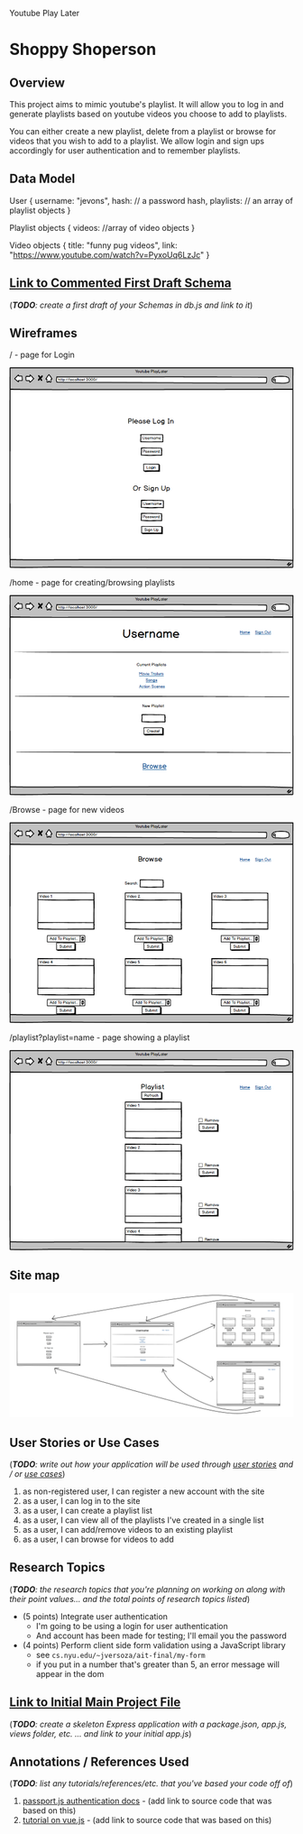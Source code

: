 Youtube Play Later

# Shoppy Shoperson 

## Overview

This project aims to mimic youtube's playlist. It will allow you to log in and generate playlists based on youtube videos you choose to add to playlists. 

You can either create a new playlist, delete from a playlist or browse for videos that you wish to add to a playlist. We allow login and sign ups accordingly for user authentication and to remember playlists. 


## Data Model

User {
  username: "jevons",
  hash: // a password hash,
  playlists: // an array of playlist objects
}


Playlist objects {
  videos: //array of video objects
}
  
Video objects {
  title: "funny pug videos",
  link: "https://www.youtube.com/watch?v=PyxoUq6LzJc"
}


## [Link to Commented First Draft Schema](db.js) 

(___TODO__: create a first draft of your Schemas in db.js and link to it_)

## Wireframes

/ - page for Login

![list create](documentation/Login.png)

/home - page for creating/browsing playlists

![list](documentation/Home.png)

/Browse - page for new videos

![list](documentation/Browse.png)

/playlist?playlist=name - page showing a playlist

![list](documentation/PlaylistView.png)


## Site map

![list](documentation/sitemap.png)

## User Stories or Use Cases

(___TODO__: write out how your application will be used through [user stories](http://en.wikipedia.org/wiki/User_story#Format) and / or [use cases](https://www.mongodb.com/download-center?jmp=docs&_ga=1.47552679.1838903181.1489282706#previous)_)

1. as non-registered user, I can register a new account with the site
2. as a user, I can log in to the site
3. as a user, I can create a playlist list
4. as a user, I can view all of the playlists I've created in a single list
5. as a user, I can add/remove videos to an existing playlist
6. as a user, I can browse for videos to add

## Research Topics

(___TODO__: the research topics that you're planning on working on along with their point values... and the total points of research topics listed_)

* (5 points) Integrate user authentication
    * I'm going to be using a login for user authentication
    * And account has been made for testing; I'll email you the password
* (4 points) Perform client side form validation using a JavaScript library
    * see <code>cs.nyu.edu/~jversoza/ait-final/my-form</code>
    * if you put in a number that's greater than 5, an error message will appear in the dom


## [Link to Initial Main Project File](app.js) 

(___TODO__: create a skeleton Express application with a package.json, app.js, views folder, etc. ... and link to your initial app.js_)

## Annotations / References Used

(___TODO__: list any tutorials/references/etc. that you've based your code off of_)

1. [passport.js authentication docs](http://passportjs.org/docs) - (add link to source code that was based on this)
2. [tutorial on vue.js](https://vuejs.org/v2/guide/) - (add link to source code that was based on this)
